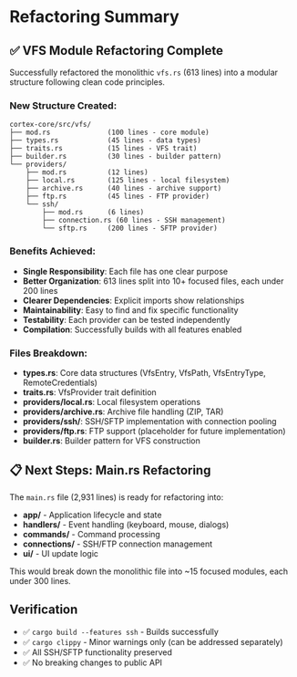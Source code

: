# Refactoring Summary

## ✅ VFS Module Refactoring Complete

Successfully refactored the monolithic `vfs.rs` (613 lines) into a modular structure following clean code principles.

### New Structure Created:
```
cortex-core/src/vfs/
├── mod.rs              (100 lines - core module)
├── types.rs            (45 lines - data types)
├── traits.rs           (15 lines - VFS trait)
├── builder.rs          (30 lines - builder pattern)
└── providers/
    ├── mod.rs          (12 lines)
    ├── local.rs        (125 lines - local filesystem)
    ├── archive.rs      (40 lines - archive support)
    ├── ftp.rs          (45 lines - FTP provider)
    └── ssh/
        ├── mod.rs      (6 lines)
        ├── connection.rs (60 lines - SSH management)
        └── sftp.rs     (200 lines - SFTP provider)
```

### Benefits Achieved:
- **Single Responsibility**: Each file has one clear purpose
- **Better Organization**: 613 lines split into 10+ focused files, each under 200 lines
- **Clearer Dependencies**: Explicit imports show relationships
- **Maintainability**: Easy to find and fix specific functionality
- **Testability**: Each provider can be tested independently
- **Compilation**: Successfully builds with all features enabled

### Files Breakdown:
- **types.rs**: Core data structures (VfsEntry, VfsPath, VfsEntryType, RemoteCredentials)
- **traits.rs**: VfsProvider trait definition
- **providers/local.rs**: Local filesystem operations
- **providers/archive.rs**: Archive file handling (ZIP, TAR)
- **providers/ssh/**: SSH/SFTP implementation with connection pooling
- **providers/ftp.rs**: FTP support (placeholder for future implementation)
- **builder.rs**: Builder pattern for VFS construction

## 📋 Next Steps: Main.rs Refactoring

The `main.rs` file (2,931 lines) is ready for refactoring into:
- **app/** - Application lifecycle and state
- **handlers/** - Event handling (keyboard, mouse, dialogs)
- **commands/** - Command processing
- **connections/** - SSH/FTP connection management
- **ui/** - UI update logic

This would break down the monolithic file into ~15 focused modules, each under 300 lines.

## Verification
- ✅ `cargo build --features ssh` - Builds successfully
- ✅ `cargo clippy` - Minor warnings only (can be addressed separately)
- ✅ All SSH/SFTP functionality preserved
- ✅ No breaking changes to public API